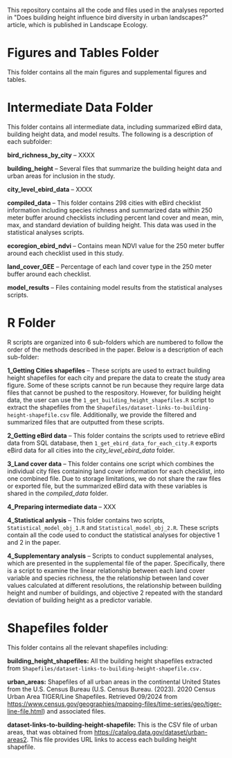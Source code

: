 This repository contains all the code and files used in the analyses reported in "Does building height influence bird diversity in urban landscapes?" article, which is published in Landscape Ecology.

# Figures and Tables Folder

This folder contains all the main figures and supplemental figures and tables.

# Intermediate Data Folder

This folder contains all intermediate data, including summarized eBird data, building height data, and model results. The following is a description of each subfolder:

**bird_richness_by_city** – XXXX

**building_height** – Several files that summarize the building height data and urban areas for inclusion in the study.

**city_level_ebird_data** – XXXX

**compiled_data** – This folder contains 298 cities with eBird checklist information including species richness and summarized data within 250 meter buffer around checklists including percent land cover and mean, min, max, and standard deviation of building height. This data was used in the statistical analyses scripts.

**ecoregion_ebird_ndvi** – Contains mean NDVI value for the 250 meter buffer around each checklist used in this study.

**land_cover_GEE** – Percentage of each land cover type in the 250 meter buffer around each checklist.

**model_results** – Files containing model results from the statistical analyses scripts.

# R Folder

R scripts are organized into 6 sub-folders which are numbered to follow the order of the methods described in the paper. Below is a description of each sub-folder:

**1_Getting Cities shapefiles** – These scripts are used to extract building height shapefiles for each city and prepare the data to create the study area figure. Some of these scripts cannot be run because they require large data files that cannot be pushed to the respository. However, for building height data, the user can use the `1_get_building_height_shapefiles.R` script to extract the shapefiles from the `Shapefiles/dataset-links-to-building-height-shapefile.csv` file. Additionally, we provide the filtered and summarized files that are outputted from these scripts.

**2_Getting eBird data** – This folder contains the scripts used to retrieve eBird data from SQL database, then `1_get_ebird_data_for_each_city.R` exports eBird data for all cities into the *city_level_ebird_data* folder. 

**3_Land cover data** – This folder contains one script which combines the individual city files containing land cover information for each checklist, into one combined file. Due to storage limitations, we do not share the raw files or exported file, but the summarized eBird data with these variables is shared in the *compiled_data* folder.

**4_Preparing intermediate data** – XXX

**4_Statistical anlysis** – This folder contains two scripts, `Statistical_model_obj_1.R` and `Statistical_model_obj_2.R`. These scripts contain all the code used to conduct the statistical analyses for objective 1 and 2 in the paper.

**4_Supplementary analysis** – Scripts to conduct supplemental analyses, which are presented in the supplemental file of the paper. Specifically, there is a script to examine the linear relationship between each land cover variable and species richness, the the relationship between land cover values calculated at different resolutions, the relationship between building height and number of buildings, and objective 2 repeated with the standard deviation of building height as a predictor variable.

# Shapefiles folder

This folder contains all the relevant shapefiles including:

**building_height_shapefiles:** All the building height shapefiles extracted from `Shapefiles/dataset-links-to-building-height-shapefile.csv.`

**urban_areas:** Shapefiles of all urban areas in the continental United States from the U.S. Census Bureau (U.S. Census Bureau. (2023). 2020 Census Urban Area TIGER/Line Shapefiles. Retrieved 09/2024 from <https://www.census.gov/geographies/mapping-files/time-series/geo/tiger-line-file.html>) and associated files.

**dataset-links-to-building-height-shapefile:** This is the CSV file of urban areas, that was obtained from <https://catalog.data.gov/dataset/urban-areas2>. This file provides URL links to access each building height shapefile.
